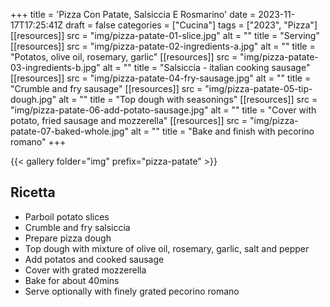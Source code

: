 +++
title = 'Pizza Con Patate, Salsiccia E Rosmarino'
date = 2023-11-17T17:25:41Z
draft = false
categories = ["Cucina"]
tags = ["2023", "Pizza"]
[[resources]]
  src = "img/pizza-patate-01-slice.jpg"
  alt = ""
  title = "Serving"
[[resources]]
  src = "img/pizza-patate-02-ingredients-a.jpg"
  alt = ""
  title = "Potatos, olive oil, rosemary, garlic"
[[resources]]
  src = "img/pizza-patate-03-ingredients-b.jpg"
  alt = ""
  title = "Salsiccia - italian cooking sausage"
[[resources]]
  src = "img/pizza-patate-04-fry-sausage.jpg"
  alt = ""
  title = "Crumble and fry sausage"
[[resources]]
  src = "img/pizza-patate-05-tip-dough.jpg"
  alt = ""
  title = "Top dough with seasonings"
[[resources]]
  src = "img/pizza-patate-06-add-potato-sausage.jpg"
  alt = ""
  title = "Cover with potato, fried sausage and mozzerella"
[[resources]]
  src = "img/pizza-patate-07-baked-whole.jpg"
  alt = ""
  title = "Bake and finish with pecorino romano"
+++

{{< gallery folder="img" prefix="pizza-patate" >}}


## Ricetta

- Parboil potato slices
- Crumble and fry salsiccia
- Prepare pizza dough
- Top dough with mixture of olive oil, rosemary, garlic, salt and pepper
- Add potatos and cooked sausage
- Cover with grated mozzerella
- Bake for about 40mins
- Serve optionally with finely grated pecorino romano

